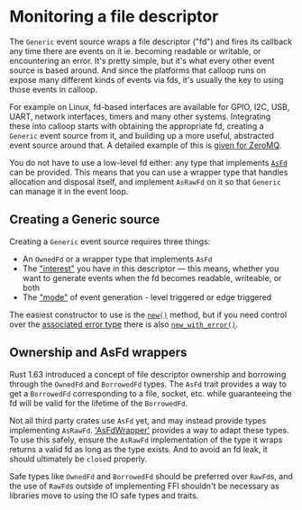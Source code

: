 # Monitoring a file descriptor
The `Generic` event source wraps a file descriptor ("fd") and fires its callback any time there are events on it ie. becoming readable or writable, or encountering an error. It's pretty simple, but it's what every other event source is based around. And since the platforms that calloop runs on expose many different kinds of events via fds, it's usually the key to using those events in calloop.

For example on Linux, fd-based interfaces are available for GPIO, I2C, USB, UART, network interfaces, timers and many other systems. Integrating these into calloop starts with obtaining the appropriate fd, creating a `Generic` event source from it, and building up a more useful, abstracted event source around that. A detailed example of this is [given for ZeroMQ](ch04-00-a-full-example-zeromq.md).

You do not have to use a low-level fd either: any type that implements [`AsFd`](https://doc.rust-lang.org/stable/std/os/fd/trait.AsFd.html) can be provided. This means that you can use a wrapper type that handles allocation and disposal itself, and implement `AsRawFd` on it so that `Generic` can manage it in the event loop.

## Creating a Generic source

Creating a `Generic` event source requires three things:
- An `OwnedFd` or a wrapper type that implements `AsFd`
- The ["interest"](api/calloop/struct.Interest.html) you have in this descriptor — this means, whether you want to generate events when the fd becomes readable, writeable, or both
- The ["mode"](api/calloop/enum.Mode.html) of event generation - level triggered or edge triggered

The easiest constructor to use is the [`new()`](api/calloop/generic/struct.Generic.html#method.new) method, but if you need control over the [associated error type](ch02-06-errors.md) there is also [`new_with_error()`](api/calloop/generic/struct.Generic.html#method.new_with_error).

## Ownership and AsFd wrappers

Rust 1.63 introduced a concept of file descriptor ownership and borrowing through the `OwnedFd` and `BorrowedFd` types. The `AsFd` trait provides a way to get a `BorrowedFd` corresponding to a file, socket, etc. while guaranteeing the fd will be valid for the lifetime of the `BorrowedFd`.

Not all third party crates use `AsFd` yet, and may instead provide types implementing `AsRawFd`. ['AsFdWrapper'](api/calloop/generic/struct.AsFdWrapper.html) provides a way to adapt these types. To use this safely, ensure the `AsRawFd` implementation of the type it wraps returns a valid fd as long as the type exists. And to avoid an fd leak, it should ultimately be `close`d properly.

Safe types like `OwnedFd` and `BorrowedFd` should be preferred over `RawFd`s, and the use of `RawFd`s outside of implementing FFI shouldn't be necessary as libraries move to using the IO safe types and traits.
